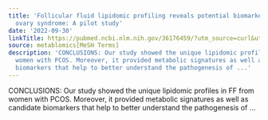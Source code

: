 ```yaml
---
title: 'Follicular fluid lipidomic profiling reveals potential biomarkers of polycystic
  ovary syndrome: A pilot study'
date: '2022-09-30'
linkTitle: https://pubmed.ncbi.nlm.nih.gov/36176459/?utm_source=curl&utm_medium=rss&utm_campaign=pubmed-2&utm_content=1Zkrxt7ktlCbHBXEV3v65xxSnkSWNsJ1A6Fq3gBniKhGfIUslK&fc=20210907212339&ff=20221003214636&v=2.17.8
source: metablomics[MeSH Terms]
description: 'CONCLUSIONS: Our study showed the unique lipidomic profiles in FF from
  women with PCOS. Moreover, it provided metabolic signatures as well as candidate
  biomarkers that help to better understand the pathogenesis of ...'
---
```

CONCLUSIONS: Our study showed the unique lipidomic profiles in FF from women with PCOS. Moreover, it provided metabolic signatures as well as candidate biomarkers that help to better understand the pathogenesis of ...